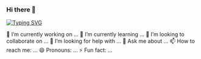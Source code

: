 ### Hi there 👋
[![Typing SVG](https://readme-typing-svg.demolab.com?font=Fira+Code&weight=600&duration=2000&pause=1000&random=false&width=435&lines=I+am+me;I+am+them;I+am+everything)](https://git.io/typing-svg)

🔭 I’m currently working on ...
🌱 I’m currently learning ...
👯 I’m looking to collaborate on ...
🤔 I’m looking for help with ...
💬 Ask me about ...
📫 How to reach me: ...
😄 Pronouns: ...
⚡ Fun fact: ...

  
<!--
**realZerais/realZerais** is a ✨ _special_ ✨ repository because its `README.md` (this file) appears on your GitHub profile.
-->
